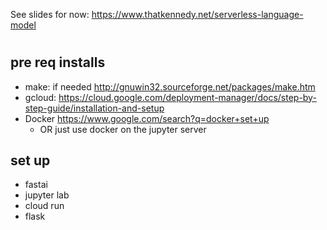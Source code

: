 
See slides for now: https://www.thatkennedy.net/serverless-language-model

#

## pre req installs
* make: if needed http://gnuwin32.sourceforge.net/packages/make.htm
* gcloud: https://cloud.google.com/deployment-manager/docs/step-by-step-guide/installation-and-setup
* Docker https://www.google.com/search?q=docker+set+up
    * OR just use docker on the jupyter server 



## set up 

* fastai 
* jupyter lab
* cloud run
* flask